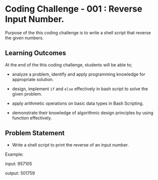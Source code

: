 # Coding Challenge - 001 : Reverse Input Number.

Purpose of the this coding challenge is to write a shell script that reverse the given numbers.


## Learning Outcomes

At the end of the this coding challenge, students will be able to;

- analyze a problem, identify and apply programming knowledge for appropriate solution.

- design, implement `ìf` and `else` effectively in bash script to solve the given problem.

- apply arithmetic operations on basic data types in Bash Scripting.

- demonstrate their knowledge of algorithmic design principles by using function effectively.

   
## Problem Statement

- Write a shell script to print the reverse of an input number.


Example:

input: 957105

output: 501759
#
